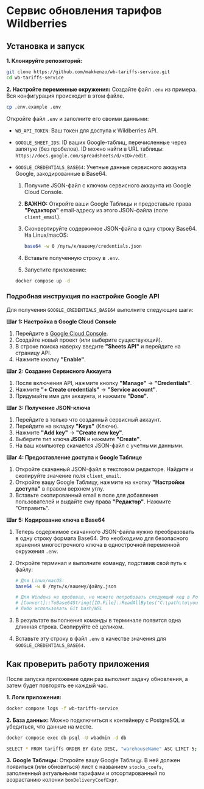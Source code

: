 # Сервис обновления тарифов Wildberries

## Установка и запуск

**1. Клонируйте репозиторий:**

```bash
git clone https://github.com/makkenzo/wb-tariffs-service.git
cd wb-tariffs-service
```

**2. Настройте переменные окружения:**
Создайте файл `.env` из примера. Вся конфигурация происходит в этом файле.

```bash
cp .env.example .env
```

Откройте файл `.env` и заполните его своими данными:

-   `WB_API_TOKEN`: Ваш токен для доступа к Wildberries API.

-   `GOOGLE_SHEET_IDS`: ID ваших Google-таблиц, перечисленные через запятую (без пробелов). ID можно найти в URL таблицы: `https://docs.google.com/spreadsheets/d/<ID>/edit`.

-   `GOOGLE_CREDENTIALS_BASE64`: Учетные данные сервисного аккаунта Google, закодированные в Base64.

    1.  Получите JSON-файл с ключом сервисного аккаунта из Google Cloud Console.
    2.  **ВАЖНО:** Откройте ваши Google Таблицы и предоставьте права **"Редактора"** email-адресу из этого JSON-файла (поле `client_email`).
    3.  Сконвертируйте содержимое JSON-файла в одну строку Base64. На Linux/macOS:
        ```bash
        base64 -w 0 /путь/к/вашему/credentials.json
        ```
    4.  Вставьте полученную строку в `.env`.

    5.  Запустите приложение:

    ```bash
    docker compose up -d
    ```

### Подробная инструкция по настройке Google API

Для получения `GOOGLE_CREDENTIALS_BASE64` выполните следующие шаги:

**Шаг 1: Настройка в Google Cloud Console**

1.  Перейдите в [Google Cloud Console](https://console.cloud.google.com/).
2.  Создайте новый проект (или выберите существующий).
3.  В строке поиска наверху введите **"Sheets API"** и перейдите на страницу API.
4.  Нажмите кнопку **"Enable"**.

**Шаг 2: Создание Сервисного Аккаунта**

1.  После включения API, нажмите кнопку **"Manage"** -> **"Credentials"**.
2.  Нажмите **"+ Create credentials"** -> **"Service account"**.
3.  Придумайте имя для аккаунта, и нажмите **"Done"**.

**Шаг 3: Получение JSON-ключа**

1.  Перейдите в только что созданный сервисный аккаунт.
2.  Перейдите на вкладку **"Keys"** (Ключи).
3.  Нажмите **"Add key"** -> **"Create new key"**.
4.  Выберите тип ключа **JSON** и нажмите **"Create"**.
5.  На ваш компьютер скачается JSON-файл с учетными данными.

**Шаг 4: Предоставление доступа к Google Таблице**

1.  Откройте скачанный JSON-файл в текстовом редакторе. Найдите и скопируйте значение поля `client_email`.
2.  Откройте вашу Google Таблицу, нажмите на кнопку **"Настройки доступа"** в правом верхнем углу.
3.  Вставьте скопированный email в поле для добавления пользователей и выдайте ему права **"Редактор"**. Нажмите "Отправить".

**Шаг 5: Кодирование ключа в Base64**

1.  Теперь содержимое скачанного JSON-файла нужно преобразовать в одну строку формата Base64. Это необходимо для безопасного хранения многострочного ключа в однострочной переменной окружения `.env`.
2.  Откройте терминал и выполните команду, подставив свой путь к файлу:

    ```bash
    # Для Linux/macOS:
    base64 -w 0 /путь/к/вашему/файлу.json

    # Для Windows не пробовал, но можете попробовать следующий код в PowerShell:
    # [Convert]::ToBase64String([IO.File]::ReadAllBytes("C:\path\to\your\file.json")) | Set-Clipboard
    # Либо использовать Git bash/WSL
    ```

3.  В результате выполнения команды в терминале появится одна длинная строка. Скопируйте её целиком.
4.  Вставьте эту строку в файл `.env` в качестве значения для `GOOGLE_CREDENTIALS_BASE64`.

## Как проверить работу приложения

После запуска приложение один раз выполнит задачу обновления, а затем будет повторять ее каждый час.

**1. Логи приложения:**

```bash
docker compose logs -f wb-tariffs-service
```

**2. База данных:**
Можно подключиться к контейнеру с PostgreSQL и убедиться, что данные на месте.

```bash
docker compose exec db psql -U wbadmin -d db

SELECT * FROM tariffs ORDER BY date DESC, "warehouseName" ASC LIMIT 5;
```

**3. Google Таблицы:**
Откройте вашу Google Таблицу. В ней должен появиться (или обновиться) лист с названием `stocks_coefs`, заполненный актуальными тарифами и отсортированный по возрастанию колонки `boxDeliveryCoefExpr`.
